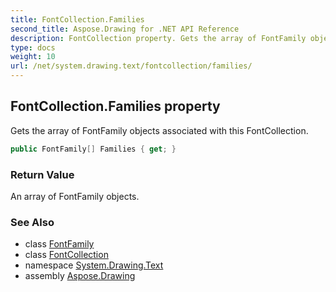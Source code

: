 ```yaml
---
title: FontCollection.Families
second_title: Aspose.Drawing for .NET API Reference
description: FontCollection property. Gets the array of FontFamily objects associated with this FontCollection
type: docs
weight: 10
url: /net/system.drawing.text/fontcollection/families/
---
```

## FontCollection.Families property

Gets the array of FontFamily objects associated with this FontCollection.

```csharp
public FontFamily[] Families { get; }
```

### Return Value

An array of FontFamily objects.

### See Also

* class [FontFamily](../../../system.drawing/fontfamily/)
* class [FontCollection](../)
* namespace [System.Drawing.Text](../../fontcollection/)
* assembly [Aspose.Drawing](../../../)


